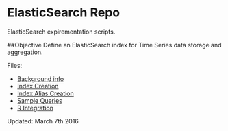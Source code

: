# ElasticSearch Repo
ElasticSearch expirementation scripts.

##Objective
Define an ElasticSearch index for Time Series data storage and aggregation.

Files:
- [Background info](https://github.com/etsibert/ElasticSearchRepo/blob/master/ElasticSearch.pdf)
- [Index Creation](https://github.com/etsibert/ElasticSearchRepo/blob/master/Indices.txt)
- [Index Alias Creation](https://github.com/etsibert/ElasticSearchRepo/blob/master/Alias.txt)
- [Sample Queries](https://github.com/etsibert/ElasticSearchRepo/blob/master/queries.txt)
- [R Integration](https://github.com/etsibert/ElasticSearchRepo/blob/master/ElasticSearchRScript.R)

Updated: March 7th 2016
